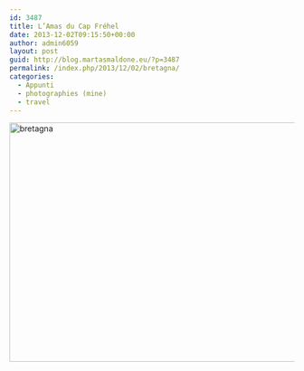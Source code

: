 ```yaml
---
id: 3487
title: L’Amas du Cap Fréhel
date: 2013-12-02T09:15:50+00:00
author: admin6059
layout: post
guid: http://blog.martasmaldone.eu/?p=3487
permalink: /index.php/2013/12/02/bretagna/
categories:
  - Appunti
  - photographies (mine)
  - travel
---
```

<img class="aligncenter wp-image-3488" src="http://blog.martasmaldone.eu/wp-content/uploads/2016/09/bretagna.jpg" alt="bretagna" width="650" height="423" srcset="http://blog.martasmaldone.eu/wp-content/uploads/2016/09/bretagna.jpg 1144w, http://blog.martasmaldone.eu/wp-content/uploads/2016/09/bretagna-300x195.jpg 300w, http://blog.martasmaldone.eu/wp-content/uploads/2016/09/bretagna-768x499.jpg 768w, http://blog.martasmaldone.eu/wp-content/uploads/2016/09/bretagna-1024x666.jpg 1024w" sizes="(max-width: 650px) 100vw, 650px" />